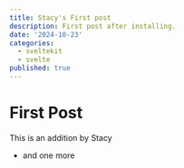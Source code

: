 ```yaml
---
title: Stacy's First post
description: First post after installing.
date: '2024-10-23'
categories:
  - sveltekit
  - svelte
published: true
---
```



# First Post
This is an addition by Stacy
* and one more 